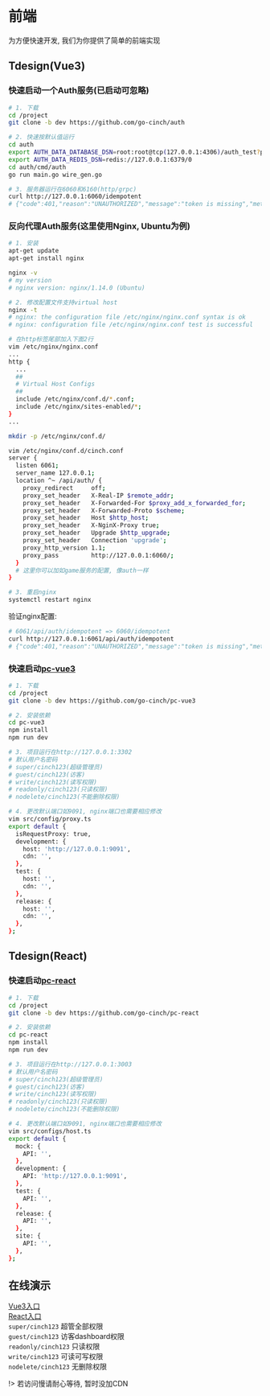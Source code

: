 # 前端


为方便快速开发, 我们为你提供了简单的前端实现


## Tdesign(Vue3)


### 快速启动一个Auth服务(已启动可忽略)


```bash
# 1. 下载
cd /project
git clone -b dev https://github.com/go-cinch/auth

# 2. 快速按默认值运行
cd auth
export AUTH_DATA_DATABASE_DSN=root:root@tcp(127.0.0.1:4306)/auth_test?parseTime=True
export AUTH_DATA_REDIS_DSN=redis://127.0.0.1:6379/0
cd auth/cmd/auth
go run main.go wire_gen.go

# 3. 服务器运行在6060和6160(http/grpc)
curl http://127.0.0.1:6060/idempotent
# {"code":401,"reason":"UNAUTHORIZED","message":"token is missing","metadata":{}}
```


### 反向代理Auth服务(这里使用Nginx, Ubuntu为例)


```bash
# 1. 安装
apt-get update
apt-get install nginx

nginx -v
# my version
# nginx version: nginx/1.14.0 (Ubuntu)

# 2. 修改配置文件支持virtual host
nginx -t
# nginx: the configuration file /etc/nginx/nginx.conf syntax is ok
# nginx: configuration file /etc/nginx/nginx.conf test is successful

# 在http标签尾部加入下面2行
vim /etc/nginx/nginx.conf
...
http {
  ...
  ##
  # Virtual Host Configs
  ##
  include /etc/nginx/conf.d/*.conf;
  include /etc/nginx/sites-enabled/*;
}
...

mkdir -p /etc/nginx/conf.d/

vim /etc/nginx/conf.d/cinch.conf 
server {
  listen 6061;
  server_name 127.0.0.1;
  location ^~ /api/auth/ {
    proxy_redirect     off;
    proxy_set_header   X-Real-IP $remote_addr;
    proxy_set_header   X-Forwarded-For $proxy_add_x_forwarded_for;
    proxy_set_header   X-Forwarded-Proto $scheme;
    proxy_set_header   Host $http_host;
    proxy_set_header   X-NginX-Proxy true;
    proxy_set_header   Upgrade $http_upgrade;
    proxy_set_header   Connection 'upgrade';
    proxy_http_version 1.1;
    proxy_pass         http://127.0.0.1:6060/;
  }
  # 这里你可以加如game服务的配置, 像auth一样
}

# 3. 重启nginx
systemctl restart nginx
```

验证nginx配置:
```bash
# 6061/api/auth/idempotent => 6060/idempotent
curl http://127.0.0.1:6061/api/auth/idempotent
# {"code":401,"reason":"UNAUTHORIZED","message":"token is missing","metadata":{}}
```


### 快速启动[pc-vue3](https://github.com/go-cinch/pc-vue3)


```bash
# 1. 下载
cd /project
git clone -b dev https://github.com/go-cinch/pc-vue3

# 2. 安装依赖
cd pc-vue3
npm install
npm run dev

# 3. 项目运行在http://127.0.0.1:3302
# 默认用户名密码
# super/cinch123(超级管理员)
# guest/cinch123(访客)
# write/cinch123(读写权限)
# readonly/cinch123(只读权限)
# nodelete/cinch123(不能删除权限)

# 4. 更改默认端口如9091, nginx端口也需要相应修改
vim src/config/proxy.ts
export default {
  isRequestProxy: true,
  development: {
    host: 'http://127.0.0.1:9091',
    cdn: '',
  },
  test: {
    host: '',
    cdn: '',
  },
  release: {
    host: '',
    cdn: '',
  },
};

```


## Tdesign(React)

### 快速启动[pc-react](https://github.com/go-cinch/pc-react)


```bash
# 1. 下载
cd /project
git clone -b dev https://github.com/go-cinch/pc-react

# 2. 安装依赖
cd pc-react
npm install
npm run dev

# 3. 项目运行在http://127.0.0.1:3003
# 默认用户名密码
# super/cinch123(超级管理员)
# guest/cinch123(访客)
# write/cinch123(读写权限)
# readonly/cinch123(只读权限)
# nodelete/cinch123(不能删除权限)

# 4. 更改默认端口如9091, nginx端口也需要相应修改
vim src/configs/host.ts
export default {
  mock: {
    API: '',
  },
  development: {
    API: 'http://127.0.0.1:9091',
  },
  test: {
    API: '',
  },
  release: {
    API: '',
  },
  site: {
    API: '',
  },
};
```


## 在线演示


[Vue3入口](https://vue3.go-cinch.top/)  
[React入口](https://react.go-cinch.top/)  
`super/cinch123` 超管全部权限  
`guest/cinch123` 访客dashboard权限  
`readonly/cinch123` 只读权限  
`write/cinch123` 可读可写权限  
`nodelete/cinch123` 无删除权限

!> 若访问慢请耐心等待, 暂时没加CDN
